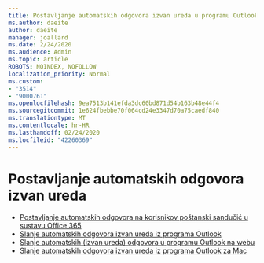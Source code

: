 ```yaml
---
title: Postavljanje automatskih odgovora izvan ureda u programu Outlook
ms.author: daeite
author: daeite
manager: joallard
ms.date: 2/24/2020
ms.audience: Admin
ms.topic: article
ROBOTS: NOINDEX, NOFOLLOW
localization_priority: Normal
ms.custom:
- "3514"
- "9000761"
ms.openlocfilehash: 9ea7513b141efda3dc60bd871d54b163b48e44f4
ms.sourcegitcommit: 1e624fbebbe70f064cd24e3347d70a75caedf840
ms.translationtype: MT
ms.contentlocale: hr-HR
ms.lasthandoff: 02/24/2020
ms.locfileid: "42260369"
---
```

# <a name="set-up-out-of-office-automatic-replies"></a>Postavljanje automatskih odgovora izvan ureda

- [Postavljanje automatskih odgovora na korisnikov poštanski sandučić u sustavu Office 365](https://docs.microsoft.com/exchange/troubleshoot/configure-mailboxes/set-automatic-replies)
- [Slanje automatskih odgovora izvan ureda iz programa Outlook](https://support.office.com/article/9742f476-5348-4f9f-997f-5e208513bd67)
- [Slanje automatskih (izvan ureda) odgovora u programu Outlook na webu](https://support.office.com/article/0c193ab0-b9e1-4058-84be-a5b014242290)
- [Slanje automatskih odgovora izvan ureda iz programa Outlook za Mac](https://support.office.com/article/4e07ab75-beda-4f9e-bcdc-44471ebacdee)